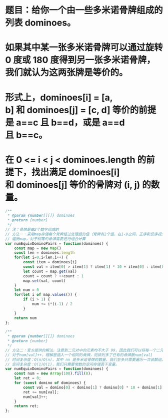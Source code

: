# 题目：给你一个由一些多米诺骨牌组成的列表 dominoes。
# 如果其中某一张多米诺骨牌可以通过旋转 0 度或 180 度得到另一张多米诺骨牌，我们就认为这两张牌是等价的。
# 形式上，dominoes[i] = [a, b] 和 dominoes[j] = [c, d] 等价的前提是 a==c 且 b==d，或是 a==d 且 b==c。
# 在 0 <= i < j < dominoes.length 的前提下，找出满足 dominoes[i] 和 dominoes[j] 等价的骨牌对 (i, j) 的数量。

```js
/**
 * @param {number[][]} dominoes
 * @return {number}
 */
// 注：骨牌是由2个数字组成的
// 方法一：采用map存储每个骨牌经过处理后的值（骨牌有2个值，在1-9之间，正序和反序视为相等，采用存储较小的2位数）
// 遍历map，对于相等的骨牌需要进行组合计算
var numEquivDominoPairs = function(dominoes) {
    const map = new Map()
    const len = dominoes.length
    for(let i=0;i<len;i++) {
        const item = dominoes[i]
        const val = item[0] > item[1] ? item[1] * 10 + item[0] : item[0] * 10 + item[1]
        let count = map.get(val)
        count = count ? ++count : 1
        map.set(val, count)
    }
    let num = 0
    for(let i of map.values()) {
        if (i > 1) {
            num += i*(i-1) / 2
        }
    }
    return num
};

```

```js
/**
 * @param {number[][]} dominoes
 * @return {number}
 */
// 方法二：官方提供的解法，注意到二元对中的元素均不大于 99，因此我们可以将每一个二元对拼接成一个两位的正整数，即 (x, y) -> 10x + y。这样就无需使用哈希表统计元素数量，而直接使用长度为 100 的数组即可。
// 对于num[val]++，理解是插入一个相同的骨牌，则排列多了已有的骨牌数num[val]
// 时间复杂度：O(n)O(n)，其中 nn 是多米诺骨牌的数量。我们至多只需要遍历一次该数组。
// 空间复杂度：O(1)O(1)，我们只需要常数的空间存储若干变量。
var numEquivDominoPairs = function(dominoes) {
    const num = new Array(100).fill(0);
    let ret = 0;
    for (const domino of dominoes) {
        const val = domino[0] < domino[1] ? domino[0] * 10 + domino[1] : domino[1] * 10 + domino[0];
        ret += num[val];
        num[val]++;
    }
    return ret;
};

```